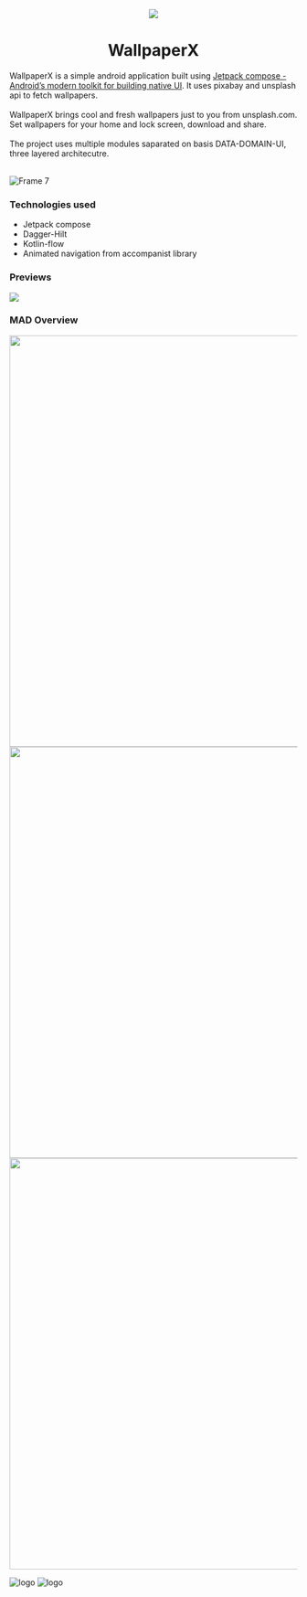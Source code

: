 
<p align="center">
<img src="https://github.com/divyansh-dxn/WallpaperX/blob/master/assets/icons/ic_launcher_round/android/res/mipmap-xxxhdpi/ic_launcher_round.png?raw=true"/>
</p>

<h1 align="center">WallpaperX</h1>
WallpaperX is a simple android application built using <a href="https://developer.android.com/jetpack/compose">Jetpack compose - Android’s modern toolkit for building native UI</a>. It uses pixabay and unsplash api to fetch wallpapers. 
<br><br>
WallpaperX brings cool and fresh wallpapers just to you from unsplash.com. Set wallpapers for your home and lock screen, download and share.
<br><br>
The project uses multiple modules saparated on basis DATA-DOMAIN-UI, three layered architecutre.
<br><br>

![Frame 7](https://user-images.githubusercontent.com/69595691/183310290-77a10919-f9a0-4a76-8cac-23b018f4d67b.png)

### Technologies used
- Jetpack compose
- Dagger-Hilt
- Kotlin-flow
- Animated navigation from accompanist library

### Previews
<div>
<img src = "https://raw.githubusercontent.com/divyanshdxn/WallpaperX/master/assets/samples/preview_all.jpeg"/>
</div>

### MAD Overview
<div>
<img src="https://raw.githubusercontent.com/divyansh-dxn/WallpaperX/master/assets/mad/summary.png" width="720"/>
<img src="https://raw.githubusercontent.com/divyansh-dxn/WallpaperX/master/assets/mad/jetpack.png" width="720"/>
<img src="https://raw.githubusercontent.com/divyansh-dxn/WallpaperX/master/assets/mad/kotlin.png" width="720"/>
</div>

![logo](https://img.shields.io/badge/Android-3DDC84?style=for-the-badge&logo=android&logoColor=white)
![logo](	https://img.shields.io/badge/Kotlin-0095D5?&style=for-the-badge&logo=kotlin&logoColor=white)



